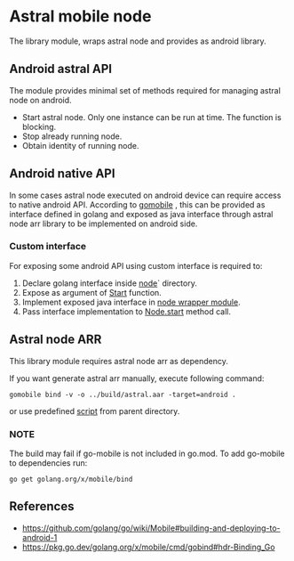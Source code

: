 # Astral mobile node

The library module, wraps astral node and provides as android library.

## Android astral API

The module provides minimal set of methods required for managing astral node on android.

* Start astral node. Only one instance can be run at time. The function is blocking.
* Stop already running node.
* Obtain identity of running node.

## Android native API

In some cases astral node executed on android device can require access to native android API. According
to [gomobile](https://pkg.go.dev/golang.org/x/mobile/cmd/gobind#hdr-Passing_target_language_objects_to_Go)
, this can be provided as interface defined in golang and exposed as java interface through astral node arr library to
be implemented on android side.

### Custom interface

For exposing some android API using custom interface is required to:

1. Declare golang interface inside [node](../node)` directory.
2. Expose as argument of [Start](main.go) function.
3. Implement exposed java interface in [node wrapper module](src/main/java/cc/cryptopunks/astral/wrapper).
4. Pass interface implementation to [Node.start](src/main/java/cc/cryptopunks/astral/wrapper/Astral.kt) method call.

## Astral node ARR

This library module requires astral node arr as dependency.

If you want generate astral arr manually, execute following command:

```shell
gomobile bind -v -o ../build/astral.aar -target=android .
```

or use predefined [script](../buildGo.sh) from parent directory.

### NOTE

The build may fail if go-mobile is not included in go.mod. To add go-mobile to dependencies run:

```shell
go get golang.org/x/mobile/bind
```

## References

* https://github.com/golang/go/wiki/Mobile#building-and-deploying-to-android-1
* https://pkg.go.dev/golang.org/x/mobile/cmd/gobind#hdr-Binding_Go

